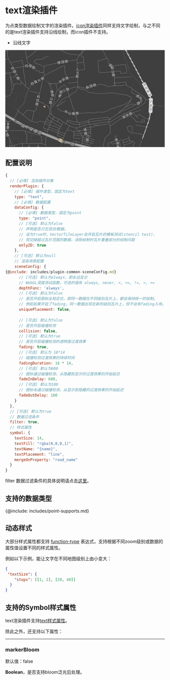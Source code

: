 # text渲染插件

为点类型数据绘制文字的渲染插件。[icon渲染插件](plugin-icon)同样支持文字绘制，与之不同的是text渲染插件支持沿线绘制，而icon插件不支持。

* 沿线文字

![沿线文字](../api/vt/assets/line-text.jpg)

## 配置说明
```js
{
  // [必填] 渲染插件对象
  renderPlugin: {
    // [必填] 插件类型，固定为text
    type: "text",
    // [必填] 数据配置
    dataConfig: {
      // [必填] 数据类型，固定为point
      type: "point",
      // [可选] 默认为false
      // 声明是否只包含2D数据。
      // 设为true时，VectorTileLayer会开启瓦片的模板测试(stencil test)，
      // 剪切掉超过瓦片范围的数据，消除绘制时瓦片重叠部分的绘制问题
      only2D: true
    },
    // [可选] 默认为null
    // 渲染场景配置
    sceneConfig: {
{@include: includes/plugin-common-sceneConfig.md}
      // [可选] 默认为always，即永远显示
      // WebGL深度测试函数，可选的值有 always, never, <, <=, !=, >, >=
      depthFunc: 'always',
      // [可选] 默认为false
      // 是否开启图标全局定位，即同一数据在不同级别瓦片上，都会保持统一的绘制。
      // 例如如果开启了fading，同一数据出现在新的级别瓦片上，但不会有fading入场。
      uniquePlacement: false,

      // [可选] 默认为false
      // 是否开启碰撞检测
      collision: false,
      // [可选] 默认为true
      // 是否开启碰撞检测的透明度过渡效果
      fading: true,
      // [可选] 默认为 16*14
      // 碰撞检测过渡效果的持续时间
      fadingDuration: 16 * 14,
      // [可选] 默认为600
      // 图标通过碰撞检测，从隐藏到显示的过渡效果的开始延迟
      fadeInDelay: 600,
      // [可选] 默认为100
      // 图标未通过碰撞检测，从显示到隐藏的过渡效果的开始延迟
      fadeOutDelay: 100
    }
  },
  // [可选] 默认为true
  // 数据过滤条件
  filter: true,
  // 样式属性
  symbol: {
    textSize: 14,
    textFill: "rgba(0,0,0,1)",
    textName: "{name}",
    textPlacement: "line",
    mergeOnProperty: "road_name"
  }
}
```

filter 数据过滤条件的具体说明请点击[这里](./filter/feature-filter)。

## 支持的数据类型

{@include: includes/point-supports.md}

## 动态样式

大部分样式属性都支持 [function-type](./filter/function-type) 表达式，支持根据不同zoom级别或数据的属性值设置不同的样式属性。

例如以下示例，能让文字在不同地图级别上由小变大：

```json
{
 "textSize": {
    "stops": [[1, 2], [20, 40]]
  }
}
```

## 支持的Symbol样式属性

text渲染插件支持[text样式属性](symbols#text样式属性)。

除此之外，还支持以下属性：

-----------
### markerBloom

默认值：false

**Boolean**，是否支持bloom泛光后处理。